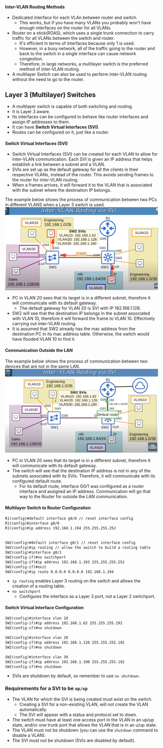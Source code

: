 #### Inter-VLAN Routing Methods
* Dedicated interface for each VLAn between router and switch.
	* This works, but if you have many VLANs you probably won't have enough interfaces on the router for all VLANs.
* Router on a stick(ROAS), which uses a single trunk connection to carry traffic for all VLANs between the switch and router.
	* It's efficient in terms of interfaces because only 1 is used.
	* However, in a busy network, all of the traffic going to the router and back to the switch in a single interface can cause network congestion.
	* Therefore, in large networks, a multilayer switch is the preferred method of inter-VLAN routing.
* A multilayer Switch can also be used to perform inter-VLAN routing without the need to go to the router.
## Layer 3 (Multilayer) Switches
* A multilayer switch is capable of both switching and routing.
* It is Layer 3 aware.
* Its interfaces can be configured to behave like router interfaces and assign IP addresses to them.
* It can have **Switch Virtual Interfaces (SVI)**.
* Routes can be configured on it, just like a router.
#### Switch Virtual Interfaces (SVI)
* Switch Virtual Interfaces (SVI) can be created for each VLAN to allow for inter-VLAN communication. Each SVI is given an IP address that helps establish a link between a subnet and a VLAN.
* SVIs are set up as the default gateway for all the clients in their respective VLANs, instead of the router. This avoids sending frames to the router for inter-VLAN routing.
* When a frames arrives, it will forward it to the VLAN that is associated with the subnet where the destination IP belongs.

The example below shows the process of communication between two PCs in different VLANS when a Layer 3 switch is used.
![multilayer switch inter vlan routing](./img/multilayer-switch-inter-vlan-routing.png)
* PC in VLAN 20 sees that its target is in a different subnet, therefore it will communicate with its default gateway.
	* The default gateway for VLAN 20 is SVI with IP 192.168.1.126.
* SW2 will see that the destination IP belongs in the subnet associated with VLAN 10, therefore it will forward the frame to VLAN 10. Effectively carrying out inter-VLAN routing.
* It is assumed that SW2 already has the mac address from the destination PC in its mac address table. Otherwise, the switch would have flooded VLAN 10 to find it.
#### Communication Outside the LAN
The example below shows the process of communication between two devices that are not in the same LAN.
![Multilayer switch communication outside of LAN](./img/multilayer-switch-connect-to-internet.png)
* PC in VLAN 20 sees that its target is in a different subnet, therefore it will communicate with its default gateway.
* The switch will see that the destination IP address is not in any of the subnets associated with its SVIs. Therefore, it will communicate with its configured default route.
	* For its default route, interface G0/1 was configured as a router interface and assigned an IP address. Communication will go that way to the Router for outside the LAN communication.
#### Multilayer Switch to Router Configuration
```
R1(config)#default interface g0/0 // reset interface config
R1(config)#interface g0/0
R1(config)#ip address 192.168.1.194 255.255.255.252


SW2(config)#default interface g0/1 // reset interface config
SW2(config)#ip routing // allow the switch to build a routing table
SW2(config)#interface g0/1
SW2(config-if)#no switchport
SW2(config-if)#ip address 192.168.1.193 255.255.255.252
SW2(config-if)#exit
SW2(config)#ip route 0.0.0.0 0.0.0.0 192.168.1.194

```
* `ip routing` enables Layer 3 routing on the switch and allows the creation of a routing table.
* `no switchport`
	* Configures the interface as a Layer 3 port, not a Layer 2 switchport.
#### Switch Virtual Interface Configuration
```
SW2(config)#interface vlan 10
SW2(config-if)#ip address 192.168.1.62 255.255.255.192
SW2(config-if)#no shutdown

SW2(config)#interface vlan 20
SW2(config-if)#ip address 192.168.1.126 255.255.255.192
SW2(config-if)#no shutdown

SW2(config)#interface vlan 30
SW2(config-if)#ip address 192.168.1.190 255.255.255.192
SW2(config-if)#no shutdown
```
* SVIs are shutdown by default, so remember to use `no shutdown`.
### Requirements for a SVI to be `up/up`
* The VLAN for which the SVI is being created must exist on the switch.
	* Creating a SVI for a non-existing VLAN, will not create the VLAN automatically.
	* The SVI will appear with a status and protocol set to down.
* The switch must have at least one access port in the VLAN in an up/up state, and/or one trunk port that allows the VLAN that is in an u/up state.
* The VLAN must not be shutdown (you can use the `shutdown` command to disable a VLAN).
* The SVI must not be shutdown (SVIs are disabled by default).